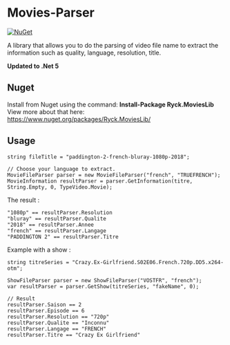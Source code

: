 # Movies-Parser 
[![NuGet](https://img.shields.io/nuget/v/Ryck.MoviesLib.svg)](https://www.nuget.org/packages/Ryck.MoviesLib)

A library that allows you to do the parsing of video file name to extract the information such as quality, language, resolution, title.

**Updated to .Net 5**

## Nuget

Install from Nuget using the command: **Install-Package Ryck.MoviesLib**
View more about that here: https://www.nuget.org/packages/Ryck.MoviesLib/

## Usage

    string fileTitle = "paddington-2-french-bluray-1080p-2018";
    
    // Choose your language to extract.
    MovieFileParser parser = new MovieFileParser("french", "TRUEFRENCH");
    MovieInformation resultParser = parser.GetInformation(titre, String.Empty, 0, TypeVideo.Movie);

The result :

    "1080p" == resultParser.Resolution
    "bluray" == resultParser.Qualite
    "2018" == resultParser.Annee
    "french" == resultParser.Langage
    "PADDINGTON 2" == resultParser.Titre

Example with a show :

    string titreSeries = "Crazy.Ex-Girlfriend.S02E06.French.720p.DD5.x264-otm";
        
    ShowFileParser parser = new ShowFileParser("VOSTFR", "french");
    var resultParser = parser.GetShow(titreSeries, "fakeName", 0);
    
    // Result   
    resultParser.Saison == 2
    resultParser.Episode == 6
    resultParser.Resolution == "720p"
    resultParser.Qualite == "Inconnu"
    resultParser.Langage == "FRENCH"
    resultParser.Titre == "Crazy Ex Girlfriend"